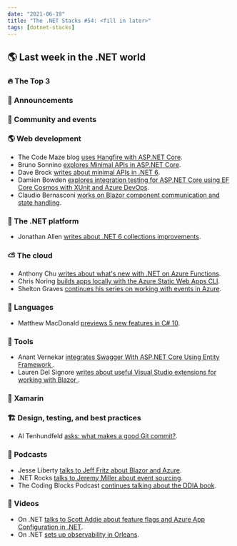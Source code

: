 ```yaml
---
date: "2021-06-19"
title: "The .NET Stacks #54: <fill in later>"
tags: [dotnet-stacks]
---
```


## 🌎 Last week in the .NET world

### 🔥 The Top 3

### 📢 Announcements


### 📅 Community and events


### 🌎 Web development

- The Code Maze blog [uses Hangfire with ASP.NET Core](https://code-maze.com/hangfire-with-asp-net-core/).
- Bruno Sonnino [explores Minimal APIs in ASP.NET Core](https://blogs.msmvps.com/bsonnino/2021/06/05/lightweight-web-api-int-asp-net-with-featherhttp/).
- Dave Brock [writes about minimal APIs in .NET 6](https://www.telerik.com/blogs/low-ceremony-high-value-tour-minimal-apis-dotnet-6).
- Damien Bowden [explores integration testing for ASP.NET Core using EF Core Cosmos with XUnit and Azure DevOps](https://damienbod.com/2021/06/10/integration-testing-for-asp-net-core-using-ef-core-cosmos-with-xunit-and-azure-devops/).
- Claudio Bernasconi [works on Blazor component communication and state handling](https://www.claudiobernasconi.ch/2021/06/07/blazor-component-communication-state-handling/).

### 🥅 The .NET platform

- Jonathan Allen [writes about .NET 6 collections improvements](https://www.infoq.com/news/2021/06/Net6-Collections/).

### ⛅ The cloud

- Anthony Chu [writes about what's new with .NET on Azure Functions](https://techcommunity.microsoft.com/t5/apps-on-azure/what-s-new-with-net-on-azure-functions-june-2021/ba-p/2428669).
- Chris Noring [builds apps locally with the Azure Static Web Apps CLI](https://dev.to/azure/azure-static-web-apps-cli-building-apps-locally-3968).
- Shelton Graves [continues his series on working with events in Azure](https://techcommunity.microsoft.com/t5/apps-on-azure/event-driven-on-azure-part-2-architecting-event-driven/ba-p/2414007?WT.mc_id=DOP-MVP-4025064).

### 📔 Languages

- Matthew MacDonald [previews 5 new features in C# 10](https://medium.com/young-coder/a-closer-look-at-5-new-features-in-c-10-f99738b0158e).

### 🔧 Tools

- Anant Vernekar [integrates Swagger With ASP.NET Core Using Entity Framework
](https://www.c-sharpcorner.com/article/integrating-swagger-with-web-api-net-core-using-entity-framework/).
- Lauren Del Signore [writes about useful Visual Studio extensions for working with Blazor
](https://www.grapecity.com/blogs/useful-visual-studio-extensions-blazor).

### 📱 Xamarin


### 🏗 Design, testing, and best practices

- Al Tenhundfeld [asks: what makes a good Git commit?](https://www.simplethread.com/what-makes-a-good-git-commit/).

### 🎤 Podcasts

- Jesse Liberty [talks to Jeff Fritz about Blazor and Azure](http://jesseliberty.com/2021/06/05/jeff-fritz-on-blazor-azure-much-more/).
- .NET Rocks [talks to Jeremy Miller about event sourcing](https://www.dotnetrocks.com/default.aspx?ShowNum=1743).
- The Coding Blocks Podcast [continues talking about the DDIA book](https://www.codingblocks.net/podcast/designing-data-intensive-applications-single-leader-replication/).

### 🎥 Videos

- On .NET [talks to Scott Addie about feature flags and Azure App Configuration in .NET](https://channel9.msdn.com/Shows/On-NET/Feature-flags-with-NET-and-Azure-App-Configuration).
- On .NET [sets up observability in Orleans](https://dev.to/dotnet/on-net-episode-setting-up-observability-in-orleans-2dja).

